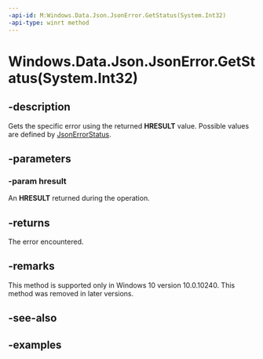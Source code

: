 ```yaml
---
-api-id: M:Windows.Data.Json.JsonError.GetStatus(System.Int32)
-api-type: winrt method
---
```


# Windows.Data.Json.JsonError.GetStatus(System.Int32)

<!--
public static Windows.Data.Json.JsonErrorStatus GetStatus (int hresult);
-->


## -description

Gets the specific error using the returned **HRESULT** value. Possible values are defined by [JsonErrorStatus](jsonerrorstatus.md).

## -parameters

### -param hresult

An **HRESULT** returned during the operation.

## -returns

The error encountered.

## -remarks

This method is supported only in Windows 10 version 10.0.10240. This method was removed in later versions. 

## -see-also

## -examples


